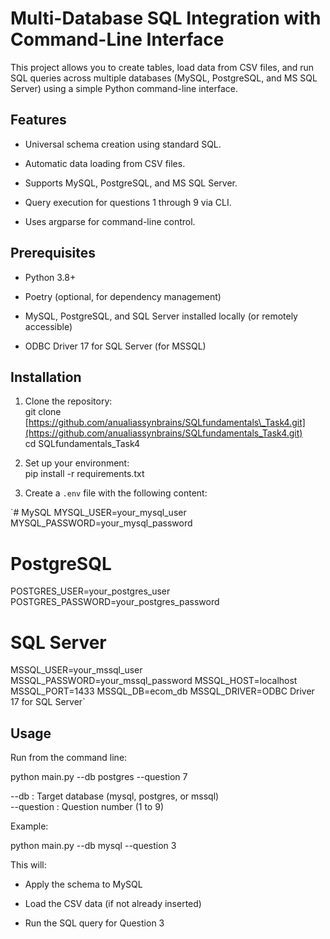 Multi-Database SQL Integration with Command-Line Interface
==========================================================

This project allows you to create tables, load data from CSV files, and run SQL queries across multiple databases (MySQL, PostgreSQL, and MS SQL Server) using a simple Python command-line interface.

Features
--------

*   Universal schema creation using standard SQL.
    
*   Automatic data loading from CSV files.
    
*   Supports MySQL, PostgreSQL, and MS SQL Server.
    
*   Query execution for questions 1 through 9 via CLI.
    
*   Uses argparse for command-line control.
    

Prerequisites
-------------

*   Python 3.8+
    
*   Poetry (optional, for dependency management)
    
*   MySQL, PostgreSQL, and SQL Server installed locally (or remotely accessible)
    
*   ODBC Driver 17 for SQL Server (for MSSQL)
    

Installation
------------

1.  Clone the repository:  
    git clone [https://github.com/anualiassynbrains/SQLfundamentals\_Task4.git](https://github.com/anualiassynbrains/SQLfundamentals_Task4.git)  
    cd SQLfundamentals\_Task4
    
2.  Set up your environment:  
    pip install -r requirements.txt
    
3.  Create a `.env` file with the following content:
    

  

`# MySQL
MYSQL_USER=your_mysql_user
MYSQL_PASSWORD=your_mysql_password

# PostgreSQL
POSTGRES_USER=your_postgres_user
POSTGRES_PASSWORD=your_postgres_password

# SQL Server
MSSQL_USER=your_mssql_user
MSSQL_PASSWORD=your_mssql_password
MSSQL_HOST=localhost
MSSQL_PORT=1433
MSSQL_DB=ecom_db
MSSQL_DRIVER=ODBC Driver 17 for SQL Server` 

Usage
-----

Run from the command line:

python main.py --db postgres --question 7

\--db : Target database (mysql, postgres, or mssql)  
\--question : Question number (1 to 9)

Example:

python main.py --db mysql --question 3

This will:

*   Apply the schema to MySQL
    
*   Load the CSV data (if not already inserted)
    
*   Run the SQL query for Question 3